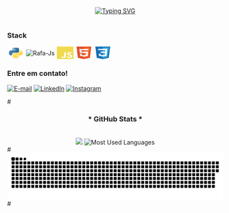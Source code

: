  <!-- Cabeçalho -->
<div style="text-align: center;" align="center">
    <a align="center" href="https://git.io/typing-svg">
    <img align="center" src="https://readme-typing-svg.demolab.com?font=Fira+Code&weight=500&size=22&pause=1000&color=70A5FD&center=true&vCenter=true&random=false&width=524&lines=%E2%8A%B9+Bem vindo+ao+meu+perfil!+%E2%8A%B9" alt="Typing SVG">
  </a>
</div>

 #
 <img align="right" alt="" height="190px" src="">
  <!-- Stack-->
 <h3 align="left">Stack</h3>
 <div>  
  <img align="center" alt="Rafa-Python" height="30" width="40" src="https://raw.githubusercontent.com/devicons/devicon/master/icons/python/python-original.svg">
  <img align="center" alt="Rafa-Js" height="30" width="40" src="https://cdn.jsdelivr.net/gh/devicons/devicon/icons/java/java-original.svg" height="25" alt="java logo"  />
  <img align="center" alt="Rafa-Js" height="30" width="40" src="https://raw.githubusercontent.com/devicons/devicon/master/icons/javascript/javascript-plain.svg">
  <img align="center" alt="Rafa-HTML" height="30" width="40" src="https://raw.githubusercontent.com/devicons/devicon/master/icons/html5/html5-original.svg">
  <img align="center" alt="Rafa-CSS" height="30" width="40" src="https://raw.githubusercontent.com/devicons/devicon/master/icons/css3/css3-original.svg">
</div>
 <!-- Contatos -->
<div> 
<h3 align="left">Entre em contato!</h3>
    
[![E-mail](https://img.shields.io/badge/-Email-000?style=for-the-badge&logo=microsoft-outlook&logoColor=FF00F6&color:FFF)](mailto:contatoandresantiago@hotmail.com)
[![LinkedIn](https://img.shields.io/badge/-LinkedIn-000?style=for-the-badge&logo=linkedin&logoColor=FF00F6&color:FFF)](https://www.linkedin.com/in/andre-luis-santiago/)
[![Instagram](https://img.shields.io/badge/-Instagram-000?style=for-the-badge&logo=instagram&logoColor=FF00F6&color:FFF)](https://www.instagram.com/andre.lumos/)
</div>
#
 <!-- Cards -->
<div style="text-align: center;" align="center">
  <h3>* GitHub Stats *</h3>
  <br>
  <!-- Card dos Posts -->
 <img src="https://github-readme-stats.vercel.app/api?username=andresanti4go&show_icons=true&theme=tokyonight">
  <!-- Card das Linguagens -->
 <img src="https://github-readme-stats.vercel.app/api/top-langs/?username=andresanti4go&layout=compact&hide_title=false&count_private=true&langs_count=4&show_icons=true&hide=html,scss,less&border_radius=3&theme=tokyonight&count_private=true" alt="Most Used Languages">
</div>
#
 <!-- Cobrinha -->
<picture align="center">
  <source media="(prefers-color-scheme: dark)" srcset="https://raw.githubusercontent.com/andrelumos/andrelumos/output/github-contribution-grid-snake-dark.svg">
  <source media="(prefers-color-scheme: light)" srcset="https://raw.githubusercontent.com/andrelumos/andrelumos/output/github-contribution-grid-snake-dark.svg">
  <img align="center" alt="github contribution grid snake animation" src="https://raw.githubusercontent.com/andresanti4go/andresanti4go/output/github-contribution-grid-snake.svg">
</picture>
#
<!--
**andrelumos/andrelumos** is a ✨ _special_ ✨ repository because its `README.md` (this file) appears on your GitHub profile.

Here are some ideas to get you started:

- 🔭 I’m currently working on ...
- 🌱 I’m currently learning ...
- 👯 I’m looking to collaborate on ...
- 🤔 I’m looking for help with ...
- 💬 Ask me about ...
- 📫 How to reach me: ...
- 😄 Pronouns: ...
- ⚡ Fun fact: ...
-->
